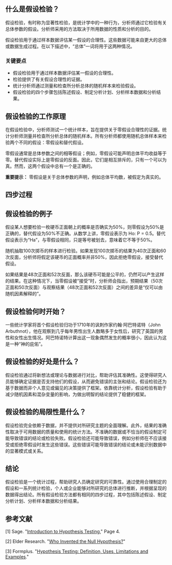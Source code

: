 ## 什么是假设检验？

假设检验，有时称为显著性检验，是统计学中的一种行为，分析师通过它检验有关总体参数的假设。分析师采用的方法取决于所用数据的性质和分析的目的。

假设检验用于通过样本数据评估某一假设的合理性。这些数据可能来自更大的总体或数据生成过程。在以下描述中，“总体”一词将用于这两种情况。

### 关键要点

- 假设检验用于通过样本数据评估某一假设的合理性。
- 检验提供了有关假设合理性的证据。
- 统计分析师通过测量和检查所分析总体的随机样本来检验假设。
- 假设检验的四个步骤包括陈述假设、制定分析计划、分析样本数据和分析结果。

## 假设检验的工作原理

在假设检验中，分析师测试一个统计样本，旨在提供关于零假设合理性的证据。统计分析师测量并检查所分析总体的随机样本。所有分析师都使用随机总体样本来检验两个不同的假设：零假设和替代假设。

零假设通常是总体参数之间的相等假设；例如，零假设可能声明总体平均收益等于零。替代假设实际上是零假设的反面。因此，它们是相互排斥的，只有一个可以为真。然而，这两个假设中总有一个是正确的。

**重要提示：** 零假设是关于总体参数的声明，例如总体平均数，被假定为真实的。

## 四步过程

## 假设检验的例子

假设某人想要检验一枚硬币正面朝上的概率是否确实为50%，则零假设为50%是正确的，替代假设为50%不正确。从数学上讲，零假设表示为 Ho: P = 0.5。替代假设表示为“Ha”，与零假设相同，只是等号被划去，意味着它不等于50%。

随机抽取100次掷币的样本进行检验。如果发现100次掷币的结果为40次正面和60次反面，分析师将假定该硬币的正面概率并非50%，因此拒绝零假设，接受替代假设。

如果结果是48次正面和52次反面，那么该硬币可能是公平的，仍然可以产生这样的结果。在这种情况下，当零假设被“接受”时，分析师会指出，预期结果（50次正面和50次反面）与观察结果（48次正面和52次反面）之间的差异是“仅可以由随机因素解释的”。

## 假设检验何时开始？

一些统计学家将首个假设检验归功于1710年的讽刺作家约翰·阿巴特诺特（John Arbuthnot），他在观察到几乎每年男性出生人数略多于女性后，研究了英国的男性和女性出生情况。阿巴特诺特计算出这一现象偶然发生的概率很小，因此认为这是一种“神的庇佑”。

## 假设检验的好处是什么？

假设检验通过将新想法或理论与数据进行对比，帮助评估其准确性。这使得研究人员能够确定证据是否支持他们的假设，从而避免错误的主张和结论。假设检验还为基于数据而非个人意见或偏见的决策提供了框架。依靠统计分析，假设检验有助于减少随机因素和混杂变量的影响，为做出明智的结论提供了稳健的框架。

## 假设检验的局限性是什么？

假设检验完全依赖于数据，并不提供对所研究主题的全面理解。此外，结果的准确性取决于可用数据的质量和使用的统计方法。不准确的数据或不恰当的假设制定可能导致错误的结论或检验失败。假设检验还可能导致错误，例如分析师在不应该接受或拒绝零假设时发生这些错误。这些错误可能导致错误的结论或未能识别数据中的显著模式或关系。

## 结论

假设检验是一个统计过程，帮助研究人员确定研究的可靠性。通过使用合理制定的假设和一系列统计检验，个人或企业能够对所研究的总体进行推断，并根据呈现的数据得出结论。所有假设检验方法都有相同的四步过程，其中包括陈述假设、制定分析计划、分析样本数据和分析结果。

## 参考文献

[1] Sage. "[Introduction to Hypothesis Testing](https://www.sagepub.com/sites/default/files/upm-binaries/40007_Chapter8.pdf)," Page 4.

[2] Elder Research. "[Who Invented the Null Hypothesis?](https://www.elderresearch.com/blog/who-invented-the-null-hypothesis/)"

[3] Formplus. "[Hypothesis Testing: Definition, Uses, Limitations and Examples](https://www.formpl.us/blog/hypothesis-testing#:~:text=The%20most%20significant%20benefit%20of,%E2%80%9Cis%20or%20is%20not%E2%80%9D.)."